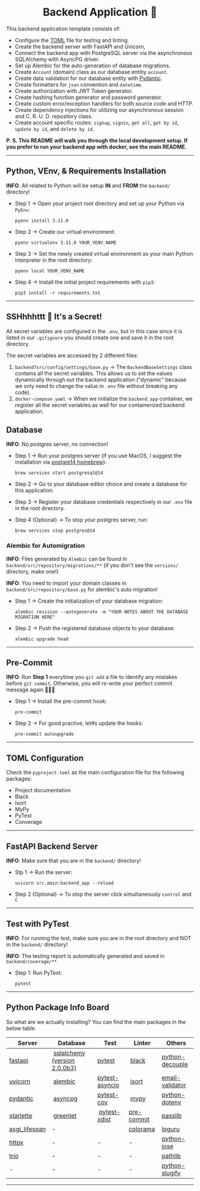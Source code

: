 <h1 align=center><strong>Backend Application 🐍</strong></h1>

This backend application template consists of:

* Configure the [TOML](https://toml.io/en/) file for testing and linting.
* Create the backend server with FastAPI and Uvicorn,
* Connect the backend app with PostgreSQL server via the asynchronous SQLAlchemy with AsyncPG driver.
* Set up Alembic for the auto-generation of database migrations.
* Create `Account` (domain) class as our database entitiy `account`.
* Create data validation for our database entity with [Pydantic](https://pydantic-docs.helpmanual.io/).
* Create formatters for `json` convention and `datetime`.
* Create authorization with JWT Token generator.
* Create hashing function generator and password generator.
* Create custom error/exception handlers for both source code and HTTP.
* Create dependency injections for utilizing our asynchronous session and C. R. U. D. repository class.
* Create account specific routes: `signup`, `signin`, `get all`, `get by id`, `update by id`, and `delete by id`.

**P. S. This README will walk you through the local development setup. If you prefer to run your backend app with docker, see the main README.**

---

## Python, VEnv, & Requirements Installation

**INFO**: All related to Python will be setup **IN** and **FROM** the `backend/` directory!

* Step 1 $\rightarrow$ Open your project root directory and set up your Python via `PyEnv`:

    ```shell
    pyenv install 3.11.0
    ```

* Step 2 $\rightarrow$ Create our virtual environment:

    ```shell
    pyenv virtualenv 3.11.0 YOUR_VENV_NAME
    ```

* Step 3 $\rightarrow$ Set the newly created virtual environment as your main Python interpreter in the root directory:

    ```shell
    pyenv local YOUR_VENV_NAME
    ```

* Step 4 $\rightarrow$ Install the initial project requirements with `pip3`:

    ```shell
    pip3 install -r requirements.txt
    ```

---

## SSHhhhttt 🤫 It's a Secret!

All secret variables are configured in the `.env`, but in this case since it is listed in our `.gitignore` you should create one and save it in the root directory.

The secret variables are accessed by 2 different files:

1. `backend7src/config/settings/base.py` $\rightarrow$ The `BackendBaseSettings` class contains all the secret variables. This allows us to set the values dynamically through out the backend application ("dynamic" because we only need to change the value in `.env` file without breaking any code).
2. `docker-compose.yaml` $\rightarrow$ When we initialize the `backend_app` container, we register all the secret variables as well for our containerized backend application.

## Database

**INFO**: No postgres server, no connection!

* Step 1 $\rightarrow$ Run your postgres server (if you use MacOS, I suggest the installation via [postgre14 homebrew](https://formulae.brew.sh/formula/postgresql@14)):

    ```shell
    brew services start postgresql@14
    ```

* Step 2 $\rightarrow$ Go to your database editor choice and create a database for this application.

* Step 3 $\rightarrow$ Register your database credentials respectively in our `.env` file in the root directory.

* Step 4 (Optional) $\rightarrow$ To stop your postgres server, run:
    ```shell
    brew services stop postgres@14
    ```

### Alembic for Automigration

**INFO**: Files generated by `Alembic` can be found in `backend/src/repository/migrations/**` (if you don't see the `versions/` directory, make one!)

**INFO**: You need to import your domain classes in `backend/src/repository/base.py` for alembic's auto migration!

* Step 1 $\rightarrow$ Create the initialization of your database migration:
    ```shell
    alembic revision --autogenerate -m "YOUR NOTES ABOUT THE DATABASE MIGRATION HERE"
    ```

* Step 2 $\rightarrow$ Push the registered database objects to your database:
    ```shell
    alembic upgrade head
    ```

---

## Pre-Commit

**INFO**: Run **Step 1** everytime you `git add` a file to identify any mistakes before `git commit`. Otherwise, you will re-write your perfect commit message again 👿🤬🤮

* Step 1 $\rightarrow$ Install the pre-commit hook:
    ```shell
    pre-commit
    ```

* Step 2 $\rightarrow$ For good practive, let#s update the hooks:
    ```shell
    pre-commit autoupgrade
    ```

---

## TOML Configuration

Check the `pyproject.toml` as the main configuration file for the following packages:

* Project documentation
* Black
* Isort
* MyPy
* PyTest
* Converage

---

## FastAPI Backend Server

**INFO**: Make sure that you are in the `backend/` directory!

* Stp 1 $\rightarrow$ Run the server:
    ```shell
    uvicorn src.main:backend_app --reload
    ```

* Step 2 (Optional) $\rightarrow$ To stop the server click simultaneously `control` and `C`

---

## Test with PyTest

**INFO**: For running the test, make sure you are in the root directory and NOT in the `backend/` directory!

**INFO**: The testing report is automatically generated and saved in `backend/coverage/**`

* Step 1: Run PyTest:

    ```shell
    pytest
    ```

---

## Python Package Info Board

So what are we actually installing? You can find the main packages in the below table.

Server | Database | Test | Linter | Others
--|--|--|--|--
[fastapi](https://fastapi.tiangolo.com/) | [sqlalchemy (version 2.0.0b3)](https://docs.sqlalchemy.org/en/20/orm/extensions/asyncio.html) | [pytest](https://docs.pytest.org/en/7.2.x/) | [black](https://pypi.org/project/black/) | [python-decouple](https://pypi.org/project/python-decouple/)
[uvicorn](https://www.uvicorn.org/) | [alembic](https://alembic.sqlalchemy.org/en/latest/)  | [pytest-asyncio](https://pypi.org/project/pytest-asyncio/) | [isort](https://pypi.org/project/isort/) | [email-validator](https://pypi.org/project/email-validator/)
[pydantic](https://docs.pydantic.dev/usage/exporting_models/) | [asyncpg](https://magicstack.github.io/asyncpg/current/) | [pytest-cov](https://pypi.org/project/pytest-cov/) | [mypy](https://pypi.org/project/mypy/) | [python-dotenv](https://pypi.org/project/python-dotenv/)
[starlette](https://www.starlette.io/) | [greenlet](https://pypi.org/project/greenlet/)  | [pytest-xdist](https://pypi.org/project/pytest-xdist/) | [pre-commit](https://pypi.org/project/pre-commit/) | [passlib](https://passlib.readthedocs.io/en/stable/)
[asgi_lifespan](https://pypi.org/project/asgi-lifespan/) | - |  | [colorama](https://pypi.org/project/colorama/) | [loguru](https://github.com/Delgan/loguru)
[httpx](https://www.python-httpx.org/) | - | - | - | [python-jose](https://python-jose.readthedocs.io/en/latest/)
[trio](https://pypi.org/project/trio/) | - | - | - | [pathlib](https://pathlib.readthedocs.io/en/pep428/)
 \- | - | - | - | [python-slugify](https://pypi.org/project/python-slugify/)

---
